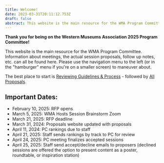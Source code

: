```yaml
---
title: Welcome!
date: 2023-03-31T20:11:12.753Z
draft: false
abstract: This website is the main resource for the WMA Program Committee.
---
```

**Thank you for being on the Western Museums Association 2025 Program Committee!** 

This website is the main resource for the WMA Program Committee. Information about meetings, the actual session proposals, follow up notes, etc. can all be found here. Please use the navigation menu to the left (or in the "hamburger" menu if you're on a smaller screen) to maneuver about.

The best place to start is [Reviewing Guidelines & Process](https://pc.westmuse.org/pc-materials/) - followed by [All Proposals](/proposals/).

## Important Dates:

* February 10, 2025: RFP opens
* M﻿arch 5, 2025: WMA Hosts Session Brainstorm Zoom
* March 21, 2025: RFP deadline
* March 31, 2024: Proposals website updated with proposals
* April 11, 2024: PC rankings due to staff
* April 21, 2025: S﻿taff sends rankings by track to PC for review
* April 24, 2025: PC meeting finalizes accepted sessions
* A﻿pril 25, 2025: Staff send accept/decline emails to proposers (declined sessions are offered the option to present content as a poster, roundtable, or inspiration station)